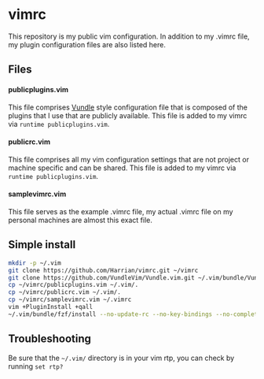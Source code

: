 # vimrc
This repository is my public vim configuration. In addition to my .vimrc file, my plugin configuration files are also listed here.

## Files

#### publicplugins.vim
This file comprises [Vundle](https://github.com/VundleVim/Vundle.vim) style configuration file that is composed of the plugins that I use that are publicly available. This file is added to my vimrc via `runtime publicplugins.vim`.

#### publicrc.vim
This file comprises all my vim configuration settings that are not project or machine specific and can be shared. This file is added to my vimrc via `runtime publicplugins.vim`.

#### samplevimrc.vim
This file serves as the example .vimrc file, my actual .vimrc file on my personal machines are almost this exact file.

## Simple install

```sh
mkdir -p ~/.vim
git clone https://github.com/Harrian/vimrc.git ~/vimrc
git clone https://github.com/VundleVim/Vundle.vim.git ~/.vim/bundle/Vundle.vim
cp ~/vimrc/publicplugins.vim ~/.vim/.
cp ~/vimrc/publicrc.vim ~/.vim/.
cp ~/vimrc/samplevimrc.vim ~/.vimrc
vim +PluginInstall +qall
~/.vim/bundle/fzf/install --no-update-rc --no-key-bindings --no-completion
```

## Troubleshooting

Be sure that the `~/.vim/` directory is in your vim rtp, you can check by running `set rtp?`
